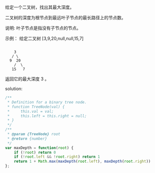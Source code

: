 给定一个二叉树，找出其最大深度。

二叉树的深度为根节点到最远叶子节点的最长路径上的节点数。

说明: 叶子节点是指没有子节点的节点。

示例：
给定二叉树 [3,9,20,null,null,15,7]

```text

    3
   / \
  9  20
    /  \
   15   7
```

返回它的最大深度 3 。

solution:

```javascript
/**
 * Definition for a binary tree node.
 * function TreeNode(val) {
 *     this.val = val;
 *     this.left = this.right = null;
 * }
 */
/**
 * @param {TreeNode} root
 * @return {number}
 */
var maxDepth = function(root) {
    if (!root) return 0
    if (!root.left && !root.right) return 1
    return 1 + Math.max(maxDepth(root.left), maxDepth(root.right))
};
```
